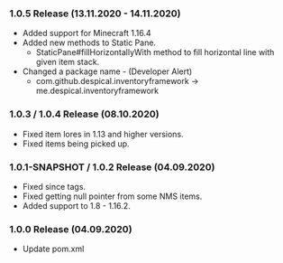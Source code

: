 ### 1.0.5 Release (13.11.2020 - 14.11.2020)
* Added support for Minecraft 1.16.4
* Added new methods to Static Pane.
  * StaticPane#fillHorizontallyWith method to fill horizontal line with given item stack.
* Changed a package name - (Developer Alert)
   * com.github.despical.inventoryframework -> me.despical.inventoryframework

### 1.0.3 / 1.0.4 Release (08.10.2020)
* Fixed item lores in 1.13 and higher versions.
* Fixed items being picked up.

### 1.0.1-SNAPSHOT / 1.0.2 Release (04.09.2020)
* Fixed since tags.
* Fixed getting null pointer from some NMS items.
* Added support to 1.8 - 1.16.2.

### 1.0.0 Release (04.09.2020)
* Update pom.xml